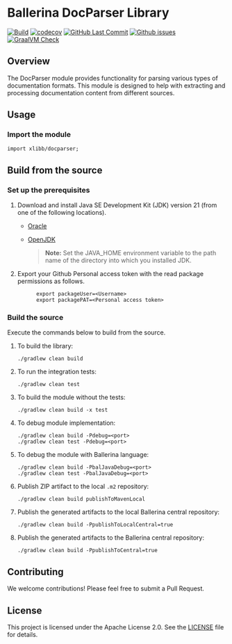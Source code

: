 # Ballerina DocParser Library

[![Build](https://github.com/AzeemMuzammil/module-docparser/actions/workflows/build-timestamped-master.yml/badge.svg)](https://github.com/AzeemMuzammil/module-docparser/actions/workflows/build-timestamped-master.yml)
[![codecov](https://codecov.io/gh/AzeemMuzammil/module-docparser/branch/main/graph/badge.svg)](https://codecov.io/gh/AzeemMuzammil/module-docparser)
[![GitHub Last Commit](https://img.shields.io/github/last-commit/AzeemMuzammil/module-docparser.svg)](https://github.com/AzeemMuzammil/module-docparser/commits/main)
[![Github issues](https://img.shields.io/github/issues/AzeemMuzammil/module-docparser/module/docparser.svg?label=Open%20Issues)](https://github.com/AzeemMuzammil/module-docparser/labels/module%2Fdocparser)
[![GraalVM Check](https://github.com/AzeemMuzammil/module-docparser/actions/workflows/build-with-bal-test-graalvm.yml/badge.svg)](https://github.com/AzeemMuzammil/module-docparser/actions/workflows/build-with-bal-test-graalvm.yml)

## Overview

The DocParser module provides functionality for parsing various types of documentation formats. This module is designed to help with extracting and processing documentation content from different sources.

## Usage

### Import the module

```ballerina
import xlibb/docparser;
```

## Build from the source

### Set up the prerequisites

1.  Download and install Java SE Development Kit (JDK) version 21 (from one of the following locations).

    - [Oracle](https://www.oracle.com/java/technologies/javase-jdk21-downloads.html)

    - [OpenJDK](https://adoptopenjdk.net/)

      > **Note:** Set the JAVA_HOME environment variable to the path name of the directory into which you installed JDK.

2.  Export your Github Personal access token with the read package permissions as follows.

              export packageUser=<Username>
              export packagePAT=<Personal access token>

### Build the source

Execute the commands below to build from the source.

1. To build the library:

   ```
   ./gradlew clean build
   ```

2. To run the integration tests:
   ```
   ./gradlew clean test
   ```
3. To build the module without the tests:
   ```
   ./gradlew clean build -x test
   ```
4. To debug module implementation:
   ```
   ./gradlew clean build -Pdebug=<port>
   ./gradlew clean test -Pdebug=<port>
   ```
5. To debug the module with Ballerina language:
   ```
   ./gradlew clean build -PbalJavaDebug=<port>
   ./gradlew clean test -PbalJavaDebug=<port>
   ```
6. Publish ZIP artifact to the local `.m2` repository:
   ```
   ./gradlew clean build publishToMavenLocal
   ```
7. Publish the generated artifacts to the local Ballerina central repository:
   ```
   ./gradlew clean build -PpublishToLocalCentral=true
   ```
8. Publish the generated artifacts to the Ballerina central repository:
   ```
   ./gradlew clean build -PpublishToCentral=true
   ```

## Contributing

We welcome contributions! Please feel free to submit a Pull Request.

## License

This project is licensed under the Apache License 2.0. See the [LICENSE](LICENSE) file for details.
